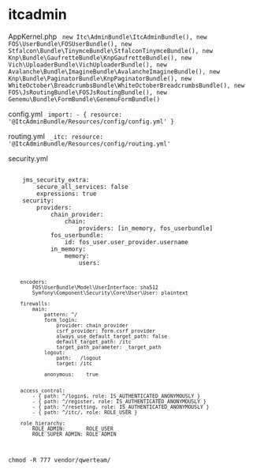 itcadmin
========

AppKernel.php
<code>
new Itc\AdminBundle\ItcAdminBundle(),
new FOS\UserBundle\FOSUserBundle(),
new Stfalcon\Bundle\TinymceBundle\StfalconTinymceBundle(),
new Knp\Bundle\GaufretteBundle\KnpGaufretteBundle(),
new Vich\UploaderBundle\VichUploaderBundle(),
new Avalanche\Bundle\ImagineBundle\AvalancheImagineBundle(),
new Knp\Bundle\PaginatorBundle\KnpPaginatorBundle(),
new WhiteOctober\BreadcrumbsBundle\WhiteOctoberBreadcrumbsBundle(),
new FOS\JsRoutingBundle\FOSJsRoutingBundle(),
new Genemu\Bundle\FormBundle\GenemuFormBundle()
</code>

config.yml
<code>
import:
    - { resource: '@ItcAdminBundle/Resources/config/config.yml' }
</code>

routing.yml
<code>
_itc:
  resource: '@ItcAdminBundle/Resources/config/routing.yml'
</code>

security.yml

<code>
    jms_security_extra:
        secure_all_services: false
        expressions: true
    security:
        providers:
            chain_provider:
                chain:
                    providers: [in_memory, fos_userbundle]
            fos_userbundle:
                id: fos_user.user_provider.username
            in_memory:
                memory:
                    users:
    
        encoders:
            FOS\UserBundle\Model\UserInterface: sha512
            Symfony\Component\Security\Core\User\User: plaintext
    
        firewalls:
            main:
                pattern: ^/
                form_login:
                    provider: chain_provider
                    csrf_provider: form.csrf_provider
                    always_use_default_target_path: false
                    default_target_path: /itc
                    target_path_parameter: _target_path
                logout:
                    path:   /logout
                    target: /itc
                
                anonymous:    true
            
                
        access_control:
            - { path: ^/login$, role: IS_AUTHENTICATED_ANONYMOUSLY }
            - { path: ^/register, role: IS_AUTHENTICATED_ANONYMOUSLY }
            - { path: ^/resetting, role: IS_AUTHENTICATED_ANONYMOUSLY }
            - { path: ^/itc/, role: ROLE_USER }
    
        role_hierarchy:
            ROLE_ADMIN:       ROLE_USER
            ROLE_SUPER_ADMIN: ROLE_ADMIN
</code>
<code>
chmod -R 777 vendor/qwerteam/
</code>
